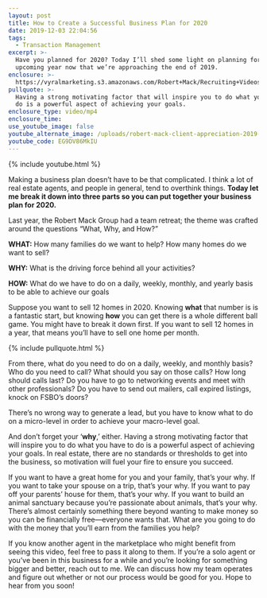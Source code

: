 ```yaml
---
layout: post
title: How to Create a Successful Business Plan for 2020
date: 2019-12-03 22:04:56
tags:
  - Transaction Management
excerpt: >-
  Have you planned for 2020? Today I’ll shed some light on planning for the
  upcoming year now that we’re approaching the end of 2019.
enclosure: >-
  https://vyralmarketing.s3.amazonaws.com/Robert+Mack/Recruiting+Videos/How+to+Create+a+Successful+Business+Plan+for+2020.mp4
pullquote: >-
  Having a strong motivating factor that will inspire you to do what you have to
  do is a powerful aspect of achieving your goals.
enclosure_type: video/mp4
enclosure_time:
use_youtube_image: false
youtube_alternate_image: /uploads/robert-mack-client-appreciation-2019-event-youtube.jpg
youtube_code: EG9DV86MkIU
---
```


{% include youtube.html %}

Making a business plan doesn’t have to be that complicated. I think a lot of real estate agents, and people in general, tend to overthink things. **Today let me break it down into three parts so you can put together your business plan for 2020.**

Last year, the Robert Mack Group had a team retreat; the theme was crafted around the questions “What, Why, and How?”

**WHAT:** How many families do we want to help? How many homes do we want to sell?

**WHY:** What is the driving force behind all your activities?

**HOW:** What do we have to do on a daily, weekly, monthly, and yearly basis to be able to achieve our goals

Suppose you want to sell 12 homes in 2020. Knowing **what** that number is is a fantastic start, but knowing **how** you can get there is a whole different ball game. You might have to break it down first. If you want to sell 12 homes in a year, that means you’ll have to sell one home per month.&nbsp;

{% include pullquote.html %}

From there, what do you need to do on a daily, weekly, and monthly basis? Who do you need to call? What should you say on those calls? How long should calls last? Do you have to go to networking events and meet with other professionals? Do you have to send out mailers, call expired listings, knock on FSBO’s doors?

There’s no wrong way to generate a lead, but you have to know what to do on a micro-level in order to achieve your macro-level goal.

And don’t forget your ‘**why**,’ either. Having a strong motivating factor that will inspire you to do what you have to do is a powerful aspect of achieving your goals. In real estate, there are no standards or thresholds to get into the business, so motivation will fuel your fire to ensure you succeed.&nbsp;

If you want to have a great home for you and your family, that’s your why. If you want to take your spouse on a trip, that’s your why. If you want to pay off your parents’ house for them, that’s your why. If you want to build an animal sanctuary because you’re passionate about animals, that’s your why. There’s almost certainly something there beyond wanting to make money so you can be financially free—everyone wants that. What are you going to do with the money that you’ll earn from the families you help?

If you know another agent in the marketplace who might benefit from seeing this video, feel free to pass it along to them. If you’re a solo agent or you’ve been in this business for a while and you’re looking for something bigger and better, reach out to me. We can discuss how my team operates and figure out whether or not our process would be good for you. Hope to hear from you soon\!